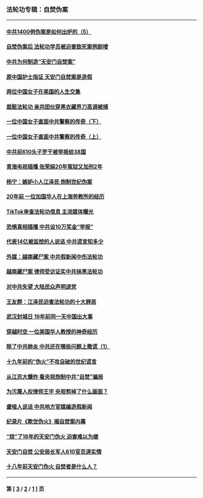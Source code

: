 ### 法轮功专辑：自焚伪案
---
#### [中共1400例伪案是如何出炉的（5）](../../pages/nf5562/n13226831.md?01220430) 
#### [自焚伪案后 法轮功学员被迫害致死案例剧增](../../pages/nf5562/n13190600.md?01220430) 
#### [中共为何制造“天安门自焚案”](../../pages/nf5562/n13183270.md?01220430) 
#### [原中国护士指证 天安门自焚案是造假](../../pages/nf5562/n13172289.md?01220430) 
#### [两位中国女子在美国的人生交集](../../pages/nf5562/n13156138.md?01220430) 
#### [栽赃法轮功 亲共团伙穿黑衣藏界刀高调被捕](../../pages/nf5562/n13073780.md?01220430) 
#### [一位中国女子直面中共警察的传奇（下）](../../pages/nf5562/n12989706.md?01220430) 
#### [一位中国女子直面中共警察的传奇（上）](../../pages/nf5562/n12985072.md?01220430) 
#### [中共前610头子罗干被举报给38国](../../pages/nf5562/n12975419.md?01220430) 
#### [青海电视插播 张荣娟20年冤狱又加刑2年](../../pages/nf5562/n12738166.md?01220430) 
#### [杨宁：嫉妒小人江泽民 炮制世纪伪案](../../pages/nf5562/n12724108.md?01220430) 
#### [20年前 一位加国华人在上海劳教所的经历](../../pages/nf5562/n12707932.md?01220430) 
#### [TikTok审查法轮功信息 主流媒体曝光](../../pages/nf5562/n12362336.md?01220430) 
#### [恐惧真相插播 中共设10万奖金“举报”](../../pages/nf5562/n12306396.md?01220430) 
#### [代表14亿被监控的人说话 中共谎言知多少](../../pages/nf5562/n12297484.md?01220430) 
#### [外媒：越南藏尸案 中共假新闻中伤法轮功](../../pages/nf5562/n12264411.md?01220430) 
#### [越南藏尸案 律师受访证实中共抹黑法轮功](../../pages/nf5562/n12261878.md?01220430) 
#### [对中共失望 大陆民众声明退党](../../pages/nf5562/n12187315.md?01220430) 
#### [王友群：江泽民迫害法轮功的十大罪恶](../../pages/nf5562/n12169074.md?01220430) 
#### [武汉封城日 19年前同一天中国出大事](../../pages/nf5562/n12150901.md?01220430) 
#### [穿越时空  一位美国华人教授的神奇经历](../../pages/nf5562/n12097460.md?01220430) 
#### [除了中共肺炎 中共还在哪些问题上撒谎（1）](../../pages/nf5562/n11955770.md?01220430) 
#### [十九年前的“伪火”不攻自破的世纪谎言](../../pages/nf5562/n11813238.md?01220430) 
#### [从江苏大爆炸 看央视炮制中共“自焚”骗局](../../pages/nf5562/n11140275.md?01220430) 
#### [为污蔑人权律师王宇 央视剪掉了什么画面？](../../pages/nf5562/n11130142.md?01220430) 
#### [聋哑人说话 中共地方官媒编造假新闻](../../pages/nf5562/n11006067.md?01220430) 
#### [纪录片《欺世伪火》揭自焚案内幕](../../pages/nf5562/n11002664.md?01220430) 
#### [“烧”了18年的天安门伪火 迫害难以为继](../../pages/nf5562/n10996660.md?01220430) 
#### [天安门自焚 公安局长军人610官员道实情](../../pages/nf5562/n10997098.md?01220430) 
#### [十八年前天安门伪火 自焚者是什么人？](../../pages/nf5562/n10996556.md?01220430) 

---
#### 第 [ [3](./3.md?01220430) / [2](./2.md?01220430) / [1](./1.md?01220430) ] 页
